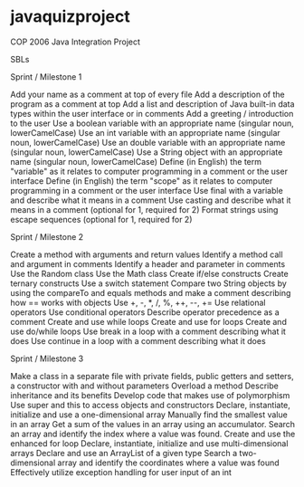 # javaquizproject
COP 2006 Java Integration Project

SBLs

Sprint / Milestone 1

Add your name as a comment at top of every file
Add a description of the program as a comment at top
Add a list and description of Java built-in data types within the user interface or in comments
Add a greeting / introduction to the user
Use a boolean variable with an appropriate name  (singular noun, lowerCamelCase)
Use an int variable with an appropriate name (singular noun, lowerCamelCase)
Use an double variable with an appropriate name (singular noun, lowerCamelCase)
Use a String object with an appropriate name (singular noun, lowerCamelCase)
Define (in English) the term "variable" as it relates to computer programming in a comment or the user interface
Define (in English) the term "scope" as it relates to computer programming in a comment or the user interface
Use final with a variable and describe what it means in a comment
Use casting and describe what it means in a comment (optional for 1, required for 2)
Format strings using escape sequences (optional for 1, required for 2)

Sprint / Milestone 2

Create a method with arguments and return values
Identify a method call and argument in comments
Identify a header and parameter in comments
Use the Random class
Use the Math class
Create if/else constructs
Create ternary constructs
Use a switch statement
Compare two String objects by using the compareTo and equals methods and make a comment describing how == works with objects
Use +, -, *, /, %, ++, --, += 
Use relational operators
Use conditional operators
Describe operator precedence as a comment
Create and use while loops
Create and use for loops
Create and use do/while loops
Use break in a loop with a comment describing what it does
Use continue in a loop with a comment describing what it does

Sprint / Milestone 3

Make a class in a separate file with private fields, public getters and setters, a constructor with and without parameters
Overload a method
Describe inheritance and its benefits
Develop code that makes use of polymorphism
Use super and this to access objects and constructors
Declare, instantiate, initialize and use a one-dimensional array
Manually find the smallest value in an array
Get a sum of the values in an array using an accumulator.
Search an array and identify the index where a value was found.
Create and use the enhanced for loop
Declare, instantiate, initialize and use multi-dimensional arrays
Declare and use an ArrayList of a given type
Search a two-dimensional array and identify the coordinates where a value was found
Effectively utilize exception handling for user input of an int
